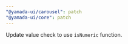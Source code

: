 ```yaml
---
"@yamada-ui/carousel": patch
"@yamada-ui/core": patch
---
```


Update value check to use `isNumeric` function.
